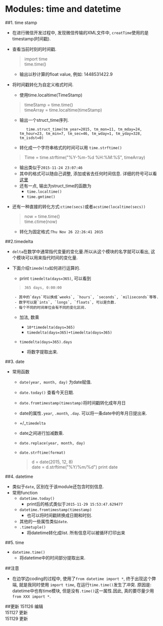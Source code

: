 # Modules: time and datetime

##1. time stamp
- 在进行微信开发过程中, 发现微信传输的XML文件中, `creatTime`使用的是timestamp(时间戳).
- 查看当前时刻的时间戳.

    > import time   
    > time.time()
    
    - 输出以秒计算的float value, 例如: 1448531422.9
- 将时间戳转化为自定义格式时间.
    - 使用time.localtime(TimeStamp)
    
    > timeStamp = time.time()  
    > timeArray = time.localtime(timeStamp) 
   
    - 输出一个struct_time序列.
       
             time.struct_time(tm_year=2015, tm_mon=11, tm_mday=24, tm_hour=23, tm_min=7, tm_sec=46, tm_wday=1, tm_yday=328, tm_isdst=0) 
             
    - 转化成一个字符串格式的时间可以用 `time.strftime()`

    > Time = time.strftime("%Y-%m-%d %H:%M:%S", timeArray) 
    
    - 输出类似于`2015-11-24 23:07:46`
    - 其中的格式可以随自己调整, 添加或省去任何时间信息. 详细的符号可以看[这里](https://docs.python.org/2/library/time.html?highlight=time#time.strftime)
    - 还有一点, 输出为struct_time的函数为
       - `time.localtime()`
       - `time.gmtime()`
- 还有一种直接的转化方式:`ctime(secs)`或者`acstime(localtime(secs))`

    > now = time.time()  
    > time.ctime(now)
    
    - 转化为固定格式:`Thu Nov 26 22:26:41 2015`


##2.timedelta
- `delta`在数学中通常指代变量的变化量.所以从这个模块的名字就可以看出, 这个模块可以用来指代时间的变化量.
- 下面介绍`timedelta`如何进行运算的.
    - print `timedelta(days=365)`, 可以看到
    
    > `365 days, 0:00:00`
       
       - 其中的`days`可以换成`weeks`, `hours`, `seconds`, `miliseconds`等等. 
       - 数字可以是`ints`, `longs`, `floats`, 可以是负数.
       - 每个不同的时间单位会有不同的变化区间.
    
    - 加法, 数乘
        - `10*timedelta(days=365)`
        - `timedelta(days=365)+timedelta(days=365)`
       
    - `timedelta(days=365).days`  
        - 将数字提取出来.


##3. date

- 常用函数
   - `date(year, month, day)` 为date赋值. 
   - `date.today()` 查看今天日期.
   - `date.fromtimestamp(timestamp)`将时间戳转化成年月日
   - date的属性`.year`, `.month`, `.day`. 可以将一条date中的年月日提出来.
   - +/_`timedelta`
   - date之间进行加减数乘.
   - `date.replace(year, month, day)`
   - `date.strftime(format)`
      
     > d = date(2015, 12, 8)  
     > date = d.strftime("%Y/%m/%d")
     > print date 
  

##4. datetime
- 类似于`date`, 区别在于该module还包含时刻信息.
- 常用function
   - `datetime.today()`
     - print后的格式类似于`2015-11-29 15:53:47.629477`
   - `datetime.fromtimestamp(timestamp)`   
     - 也可以将时间戳转换成日期和时刻.
   - 其他的一些属性类似`date`.
   - `.timetuple()`
     - 将datetime转化成list. 所有信息可以被循环打印出来 


##5. time
- `datetime.time()`
   - 将datetime中的时间部分提取出来.

  


##注意
- 在边学边coding的过程中, 使用了`from datetime import *`, 终于出现这个弊端, 就是我同时使用 `import time`, 在运行`time.time()`发生了冲突. 原因是: datetime中也有time模块, 但是没有`.time()`这一属性.因此, 真的要尽量少用 `from XXX import *`.

##更新
151126 编辑   
151127 更新  
151129 更新